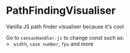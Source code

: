 # PathFindingVisualiser
Vanilla JS path finder visualiser because it's cool

Go to ```canvasHandler.js``` to change const such as: <br />>&nbsp;&nbsp;&nbsp;```width```, ```case number```, ```fps``` and more
